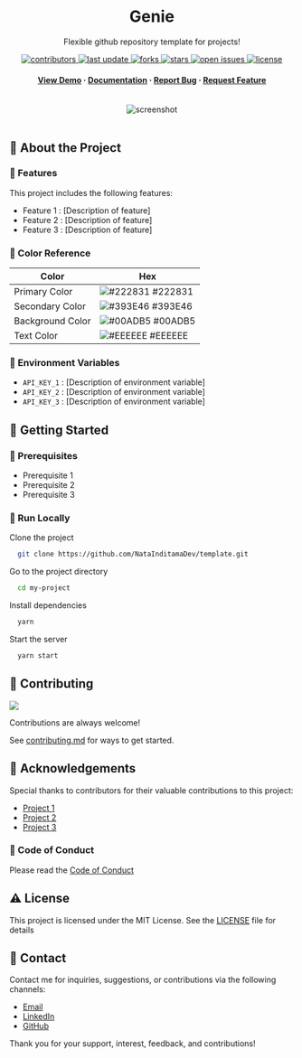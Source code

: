 <div align="center">

  <h1>Genie</h1>  
  <p>
    Flexible github repository template for projects! 
  </p>

<!-- Badges -->
<p>
  <a href="https://github.com/natainditama/genie/graphs/contributors">
    <img src="https://img.shields.io/github/contributors/natainditama/genie" alt="contributors" />
  </a>
  <a href="https://github.com/natainditama/genie">
    <img src="https://img.shields.io/github/last-commit/natainditama/genie" alt="last update" />
  </a>
  <a href="https://github.com/natainditama/genie/network/members">
    <img src="https://img.shields.io/github/forks/natainditama/genie" alt="forks" />
  </a>
  <a href="https://github.com/natainditama/genie/stargazers">
    <img src="https://img.shields.io/github/stars/natainditama/genie" alt="stars" />
  </a>
  <a href="https://github.com/natainditama/genie/issues/">
    <img src="https://img.shields.io/github/issues/natainditama/genie" alt="open issues" />
  </a>
  <a href="https://github.com/natainditama/genie/blob/master/LICENSE">
    <img src="https://img.shields.io/github/license/natainditama/genie.svg" alt="license" />
  </a>
</p>
   
<h4>
    <a href="https://github.com/natainditama/genie/">View Demo</a>
  <span> · </span>
    <a href="https://github.com/natainditama/genie">Documentation</a>
  <span> · </span>
    <a href="https://github.com/natainditama/genie/issues/">Report Bug</a>
  <span> · </span>
    <a href="https://github.com/natainditama/genie/issues/">Request Feature</a>
  </h4>
</div>

<br />  

<div align="center"> 
  <img src="https://placehold.co/1280x720?text=Your+Screenshot+here" alt="screenshot" />
</div>

<br />  

<!-- About the Project -->
## 📝 About the Project

<!-- Features -->
### 🌟 Features

This project includes the following features:

- Feature 1 : [Description of feature]
- Feature 2 : [Description of feature]
- Feature 3 : [Description of feature]

<!-- Color Reference -->
### 🎨 Color Reference

| Color             | Hex                                                                |
| ----------------- | ------------------------------------------------------------------ |
| Primary Color | ![#222831](https://via.placeholder.com/10/222831?text=+) #222831 |
| Secondary Color | ![#393E46](https://via.placeholder.com/10/393E46?text=+) #393E46 |
| Background Color | ![#00ADB5](https://via.placeholder.com/10/00ADB5?text=+) #00ADB5 |
| Text Color | ![#EEEEEE](https://via.placeholder.com/10/EEEEEE?text=+) #EEEEEE |

<!-- Env Variables -->
### 🔑 Environment Variables

- `API_KEY_1` : [Description of environment variable]
- `API_KEY_2` : [Description of environment variable]
- `API_KEY_3` : [Description of environment variable]

<!-- Getting Started -->
## 🚀 Getting Started

<!-- Prerequisites -->
### 🔧 Prerequisites

- Prerequisite 1
- Prerequisite 2
- Prerequisite 3

<!-- Run Locally -->
### 🏃 Run Locally

Clone the project

```bash
  git clone https://github.com/NataInditamaDev/template.git
```

Go to the project directory

```bash
  cd my-project
```

Install dependencies

```bash
  yarn
```

Start the server

```bash
  yarn start
```

<!-- Contributing -->
## 👋 Contributing

<a href="https://github.com/natainditama/genie/graphs/contributors">
  <img src="https://contrib.rocks/image?repo=natainditama/genie" />
</a><br/>

Contributions are always welcome!

See [contributing.md](https://github.com/natainditama/genie/blob/main/.github/CONTRIBUTING.md) for ways to get started.

<!-- Acknowledgments -->
## 🙏 Acknowledgements

Special thanks to contributors for their valuable contributions to this project:

- [Project 1](https://project/)
- [Project 2](https://project/)
- [Project 3](https://project/)

<!-- Code of Conduct -->
### 📜 Code of Conduct

Please read the [Code of Conduct](https://github.com/natainditama/genie/blob/main/.github/CODE_OF_CONDUCT.md)

<!-- License -->
## ⚠️ License

This project is licensed under the MIT License. See the [LICENSE](https://github.com/natainditama/genie/blob/main/LICENSE) file for details

<!-- Contact -->
## 🤝 Contact

Contact me for inquiries, suggestions, or contributions via the following channels:

- [Email](mailto:natainditama.dev@gmail.com)
- [LinkedIn](https://www.linkedin.com/in/natainditama)
- [GitHub](https://github.com/natainditama)

Thank you for your support, interest, feedback, and contributions!
